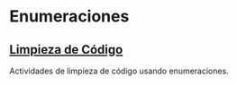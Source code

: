 # Enumeraciones
## [Limpieza de Código](clean-code/user-roles)
Actividades de limpieza de código usando enumeraciones.